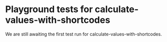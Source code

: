 # Playground tests for calculate-values-with-shortcodes
We are still awaiting the first test run for calculate-values-with-shortcodes.
